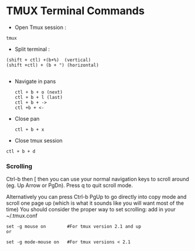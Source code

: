 # TMUX Terminal Commands

* Open Tmux session :
 ```
tmux
```

* Split terminal :
```
(shift + ctl) +(b+%)  (vertical)
(shift +ctl) + (b + ") (horizontal)
  
```

* Navigate in pans
   ```
  ctl + b + o (next)
  ctl + b + l (last)
  ctl + b + ->
  ctl +b + <-

    ```
* Close pan
  ```
  ctl + b + x
  ```
* Close tmux session

```
ctl + b + d
```
### Scrolling 

Ctrl-b then [ then you can use your normal navigation keys to scroll around (eg. Up Arrow or PgDn). Press q to quit scroll mode.

Alternatively you can press Ctrl-b PgUp to go directly into copy mode and scroll one page up (which is what it sounds like you will want most of the time)
You should consider the proper way to set scrolling: add in your ~/.tmux.conf


```
set -g mouse on        #For tmux version 2.1 and up
or

set -g mode-mouse on   #For tmux versions < 2.1
```
